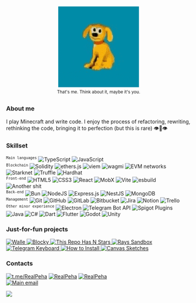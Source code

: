 <p align="center">
	<img src="https://raw.githubusercontent.com/RealPeha/RealPeha/master/dog.gif">
	<br />
	<sup>That's me. Think about it, maybe it's you.<sup>
</p>

### About me
I play Minecraft and write code. I enjoy the process of refactoring, rewriting, rethinking the code, bringing it to perfection (but this is rare) 👁👃👁

### Skillset
<sup>`Main languages`</sup>
![TypeScript](https://img.shields.io/badge/-TypeScript-000?&logo=TypeScript)
![JavaScript](https://img.shields.io/badge/-JavaScript-000?&logo=JavaScript)
<br />
<sup>`Blockchain`</sup>
![Solidity](https://img.shields.io/badge/-Solidity-000?&logo=Solidity)
![ethers.js](https://img.shields.io/badge/-ethers.js-000?&logo=ethereum)
![viem](https://img.shields.io/badge/-viem-000?&logo=ethereum)
![wagmi](https://img.shields.io/badge/-wagmi-000?&logo=ethereum)
![EVM networks](https://img.shields.io/badge/-EVM%20networks-000?&logo=ethereum)
![Starknet](https://img.shields.io/badge/-Starknet-000?&logo=starknet)
![Truffle](https://img.shields.io/badge/-Truffle-000?&logo=Solidity)
![Hardhat](https://img.shields.io/badge/-Hardhat-000?&logo=Solidity)
<br />
<sup>`Front-end`</sup>
![HTML5](https://img.shields.io/badge/-HTML5-000?&logo=HTML5)
![CSS3](https://img.shields.io/badge/-CSS3-000?&logo=CSS3)
![React](https://img.shields.io/badge/-React-000?&logo=React)
![MobX](https://img.shields.io/badge/-MobX-000?&logo=MobX)
![Vite](https://img.shields.io/badge/-Vite-000?&logo=Vite)
![esbuild](https://img.shields.io/badge/-esbuild-000?&logo=esbuild)
![Another shit](https://img.shields.io/badge/-and%20many%20other...-000)
<br />
<sup>`Back-end`</sup>
![Bun](https://img.shields.io/badge/-Bun-000?&logo=Bun)
![NodeJS](https://img.shields.io/badge/-Node.js-000?&logo=Node.js)
![Express.js](https://img.shields.io/badge/-Express.js-000?&logo=Express)
![NestJS](https://img.shields.io/badge/-NestJS-000?&logo=NestJS)
![MongoDB](https://img.shields.io/badge/-MongoDB-000?&logo=MongoDB)
<br />
<sup>`Management`</sup>
![Git](https://img.shields.io/badge/-Git-000?&logo=Git)
![GitHub](https://img.shields.io/badge/-GitHub-000?&logo=GitHub)
![GitLab](https://img.shields.io/badge/-GitLab-000?&logo=GitLab)
![Bitbucket](https://img.shields.io/badge/-Bitbucket-000?&logo=Bitbucket)
![Jira](https://img.shields.io/badge/-Jira-000?&logo=Jira)
![Notion](https://img.shields.io/badge/-Notion-000?&logo=Notion)
![Trello](https://img.shields.io/badge/-Trello-000?&logo=Trello)
<br />
<sup>`Other minor experience`</sup>
![Electron](https://img.shields.io/badge/-Electron-000?&logo=Electron)
![Telegram Bot API](https://img.shields.io/badge/-Telegram%20Bot%20API-000?&logo=Telegram)
![Spigot Plugins](https://img.shields.io/badge/-Spigot%20Plugins-000?&logo=Minecraft)
![Java](https://img.shields.io/badge/-Java-000?&logo=Java)
![C#](https://img.shields.io/badge/-C%23-000?&logo=CSharp)
![Dart](https://img.shields.io/badge/-Dart-000?&logo=Dart)
![Flutter](https://img.shields.io/badge/-Flutter-000?&logo=Flutter)
![Godot](https://img.shields.io/badge/-Godot-000?&logo=Godot)
![Unity](https://img.shields.io/badge/-Unity-000?&logo=Unity)

### Just-for-fun projects

<a href="https://github.com/Pobepto/walle" target="_blank">
<img src="https://github-readme-stats.vercel.app/api/pin/?username=Pobepto&theme=dracula&repo=walle&show_owner=true" width="49%" alt="Walle"/>
</a>
<a href="https://github.com/Pobepto/blocky" target="_blank">
<img src="https://github-readme-stats.vercel.app/api/pin/?username=Pobepto&theme=dracula&repo=blocky&show_owner=true" width="49%" alt="Blocky"/>
</a>
<a href="https://github.com/RealPeha/This-Repo-Has-0-Stars" target="_blank">
<img src="https://github-readme-stats.vercel.app/api/pin/?username=RealPeha&theme=dracula&repo=This-Repo-Has-0-Stars" width="49%" alt="This Repo Has N Stars"/>
</a>
<a href="https://github.com/RealPeha/rays" target="_blank">
<img src="https://github-readme-stats.vercel.app/api/pin/?username=RealPeha&theme=dracula&repo=rays" width="49%" alt="Rays Sandbox"/>
</a>
<a href="https://github.com/RealPeha/telegram-keyboard" target="_blank">
<img src="https://github-readme-stats.vercel.app/api/pin/?username=RealPeha&theme=dracula&repo=telegram-keyboard" width="49%" alt="Telegram Keyboard"/>
</a>
<a href="https://github.com/RealPeha/how-to-install" target="_blank">
<img src="https://github-readme-stats.vercel.app/api/pin/?username=RealPeha&theme=dracula&repo=how-to-install" width="49%" alt="How to Install"/>
</a>
<a href="https://github.com/RealPeha/sketches" target="_blank">
<img src="https://github-readme-stats.vercel.app/api/pin/?username=RealPeha&theme=dracula&repo=sketches" width="49%" alt="Canvas Sketches"/>
</a>

### Contacts

<a href="https://t.me/RealPeha"><img src="https://img.shields.io/badge/-@RealPeha-000?&logo=Telegram" alt="t.me/RealPeha"></a>
<a href="https://github.com/RealPeha"><img src="https://img.shields.io/badge/-RealPeha-000?&logo=GitHub" alt="RealPeha"></a>
<a href="https://www.linkedin.com/in/realpeha/"><img src="https://img.shields.io/badge/-Stas Kardash-000?&logo=LinkedIn" alt="RealPeha"></a>
<br />
<a href="mailto:real.peha@gmail.com"><img src="https://img.shields.io/badge/-real.peha@gmail.com-000?&logo=Gmail" alt="Main email"></a>

<a href="https://u8views.com/github/RealPeha"><img src="https://u8views.com/api/v1/github/profiles/26817340/views/day-week-month-total-count.svg"></a>
